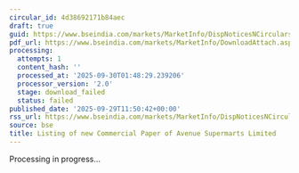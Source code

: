 ```yaml
---
circular_id: 4d38692171b84aec
draft: true
guid: https://www.bseindia.com/markets/MarketInfo/DispNoticesNCirculars.aspx?Noticeid={147B59AE-FA27-4D69-A4DD-473CD47A908A}&noticeno=20250929-40&dt=09/29/2025&icount=40&totcount=87&flag=0
pdf_url: https://www.bseindia.com/markets/MarketInfo/DownloadAttach.aspx?id=20250929-40&attachedId=
processing:
  attempts: 1
  content_hash: ''
  processed_at: '2025-09-30T01:48:29.239206'
  processor_version: '2.0'
  stage: download_failed
  status: failed
published_date: '2025-09-29T11:50:42+00:00'
rss_url: https://www.bseindia.com/markets/MarketInfo/DispNoticesNCirculars.aspx?Noticeid={147B59AE-FA27-4D69-A4DD-473CD47A908A}&noticeno=20250929-40&dt=09/29/2025&icount=40&totcount=87&flag=0
source: bse
title: Listing of new Commercial Paper of Avenue Supermarts Limited
---
```


Processing in progress...